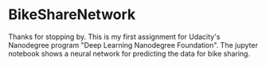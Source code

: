 # BikeShareNetwork
Thanks for stopping by. This is my first assignment for Udacity's Nanodegree program "Deep Learning Nanodegree Foundation". The jupyter notebook shows a neural network for predicting the data for bike sharing. 
